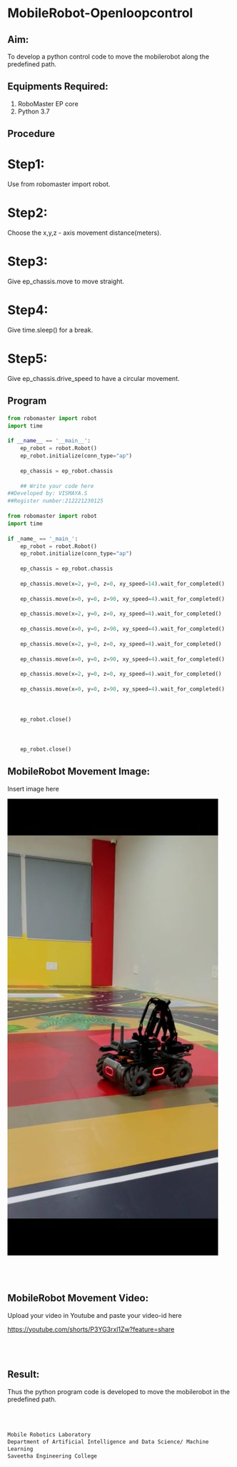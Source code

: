 # MobileRobot-Openloopcontrol
## Aim:

To develop a python control code to move the mobilerobot along the predefined path.

## Equipments Required:
1. RoboMaster EP core
2. Python 3.7

## Procedure

# Step1: 
Use from robomaster import robot.

# Step2: 
Choose the x,y,z - axis movement distance(meters).

# Step3: 
Give ep_chassis.move to move straight.

# Step4: 
Give time.sleep() for a break.

# Step5: 
Give ep_chassis.drive_speed to have a circular movement.

## Program
```python
from robomaster import robot
import time

if __name__ == '__main__':
    ep_robot = robot.Robot()
    ep_robot.initialize(conn_type="ap")

    ep_chassis = ep_robot.chassis

    ## Write your code here
##Developed by: VISMAYA.S
##Register number:212221230125

from robomaster import robot
import time

if _name_ == '_main_':
    ep_robot = robot.Robot()
    ep_robot.initialize(conn_type="ap")

    ep_chassis = ep_robot.chassis

    ep_chassis.move(x=2, y=0, z=0, xy_speed=14).wait_for_completed()

    ep_chassis.move(x=0, y=0, z=90, xy_speed=4).wait_for_completed()

    ep_chassis.move(x=2, y=0, z=0, xy_speed=4).wait_for_completed()

    ep_chassis.move(x=0, y=0, z=90, xy_speed=4).wait_for_completed()

    ep_chassis.move(x=2, y=0, z=0, xy_speed=4).wait_for_completed()

    ep_chassis.move(x=0, y=0, z=90, xy_speed=4).wait_for_completed()

    ep_chassis.move(x=2, y=0, z=0, xy_speed=4).wait_for_completed()

    ep_chassis.move(x=0, y=0, z=90, xy_speed=4).wait_for_completed()

   

    ep_robot.close()


    
    ep_robot.close()
```

## MobileRobot Movement Image:



Insert image here

![github](mb.jpeg)
<br/>
<br/>
<br/>
<br/>

## MobileRobot Movement Video:

Upload your video in Youtube and paste your video-id here

https://youtube.com/shorts/P3YG3rxl1Zw?feature=share
<br/>
<br/>
<br/>
<br/>

## Result:
Thus the python program code is developed to move the mobilerobot in the predefined path.


<br/>
<br/>

```
Mobile Robotics Laboratory
Department of Artificial Intelligence and Data Science/ Machine Learning
Saveetha Engineering College
```
